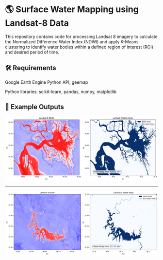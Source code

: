 # 🌎 Surface Water Mapping using Landsat-8 Data

This repository contains code for processing Landsat 8 imagery to calculate the Normalized Difference Water Index (NDWI) and apply K-Means clustering to identify water bodies within a defined region of interest (ROI) and desired period of time.



## 🛠️ Requirements
Google Earth Engine Python API, geemap

Python libraries: scikit-learn, pandas, numpy, matplotlib


## 📸 Example Outputs
![image alt](https://github.com/SaeidDaliriSusefi/Surface-Water-Mapping-Landsat8/blob/43815c50bd7b784af3c69b58a2e623e1cc49f7ab/Images/download%20(5).png)

---------------------------------------------------------------------------------------------------------------------------------------------------------
![image alt](https://github.com/SaeidDaliriSusefi/Surface-Water-Mapping-Landsat8/blob/400407629ff8cfb7f4fe5e7a8dbdeea94bd884bf/Images/download%20(1).png)


